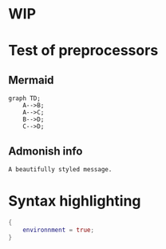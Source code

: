 # WIP

# Test of preprocessors

## Mermaid

```mermaid
graph TD;
    A-->B;
    A-->C;
    B-->D;
    C-->D;
```

## Admonish info

```admonish info
A beautifully styled message.
```

# Syntax highlighting
```nix
{
    environnment = true;
}
```